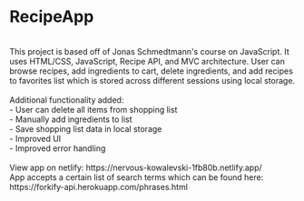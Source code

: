 # RecipeApp
<br>
This project is based off of Jonas Schmedtmann's course on JavaScript. It uses HTML/CSS, JavaScript, Recipe API, and MVC architecture. User can browse recipes, 
add ingredients to cart, delete ingredients, and add recipes to favorites list which is stored across different sessions using local storage.<br><br>
Additional functionality added: <br>
- User can delete all items from shopping list <br>
- Manually add ingredients to list <br>
- Save shopping list data in local storage <br>
- Improved UI <br>
- Improved error handling
<br><br>
View app on netlify: https://nervous-kowalevski-1fb80b.netlify.app/ <br>
App accepts a certain list of search terms which can be found here: https://forkify-api.herokuapp.com/phrases.html

